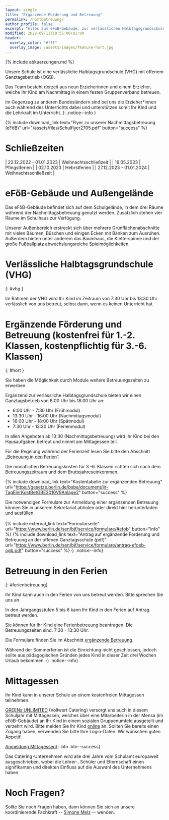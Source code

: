 ```yaml
---
layout: single
title: "Ergänzende Förderung und Betreuung"
permalink: /hortbetreuung/
author_profile: false
excerpt: "Alles zum eFöB-Gebäude, zur verlässlichen Halbtagsgrundschule, sowie zum Mittagessen"
modified: 2022-09-11T10:55:00+01:00
header:
  overlay_color: "#fff"
  overlay_image: /assets/images/feature-hort.jpg
---
```


{% include abkuerzungen.md %}

Unsere Schule ist eine verlässliche Halbtagsgrundschule (VHG) mit offenem
Ganztagsbetrieb (OGB).

Das Team besteht derzeit aus neun Erzieherinnen und einem Erzieher, welche Ihr
Kind am Nachmittag in einem festen Gruppenverband betreuen.

Im Gegenzug zu anderen Bundesländern sind bei uns die Erzieher*innen auch
während des Unterrichts dabei und unterstützen somit Ihr Kind und die Lehrkraft
im Unterricht.
{: .notice--info }

{% include download_link text="Flyer zu unserer Nachmittagsbetreuung (eFöB)" url="/assets/files/Schulflyer2705.pdf" button="success" %}

# Schließzeiten

<!-- {% include outdated.md %} -->

<!--
| 22.12.2017 - 02.01.2018 | Weihnachtsschließzeit |
| 05.02.2018 - 09.02.2018 | Winterferien |
| 05.03.2018 | Schließtag (Studientag der Schule) |
| 26.03.2018 - 06.03.2018 | Osterferien |
| 30.04.2018 | Schließtag |
| 11.05.2018 | Schließtag |
| 22.05.2018 | Pfingstferien |
| 05.07.2018 - 16.08.2018 | Sommerferien verminderter Betrieb (3 Wochen Urlaub für ihr Kind) |
| 17.08.2018 | Schließtag |
-->

| 22.12.2022 - 01.01.2023 | Weihnachtsschließzeit |
| 19.05.2023 | Pfingstferien |
| 02.10.2023 | Hebrstferien |
| 27.12.2023 - 01.01.2024 | Weihnachtsschließzeit |


# eFöB-Gebäude und Außengelände

Das eFöB-Gebäude befindet sich auf dem Schulgelände, in dem drei Räume während
der Nachmittagsbetreuung genutzt werden. Zusätzlich stehen vier Räume im
Schulhaus zur Verfügung.

Unserer Außenbereich erstreckt sich über mehrere Grünflächenabschnitte mit
vielen Bäumen, Büschen und einigen Ecken mit Bänken zum Ausruhen. Außerdem
bieten unter anderem das Baumhaus, die Kletterspinne und der große Fußballplatz
abwechslungsreiche Spielmöglichkeiten.

# Verlässliche Halbtagsgrundschule (VHG)
{: #vhg }

Im Rahmen der VHG wird Ihr Kind im Zeitraum von 7:30 Uhr bis 13:30 Uhr
verlässlich von uns betreut, selbst dann, wenn es keinen Unterricht hat.

# Ergänzende Förderung und Betreuung (kostenfrei für 1.-2. Klassen, kostenpflichtig für 3.-6. Klassen)
{: #hort }

Sie haben die Möglichkeit durch Module weitere Betreuungszeiten zu erwerben.

Ergänzend zur verlässliche Halbtagsgrundschule bieten wir einen Ganztagsbetrieb
von 6:00 Uhr bis 18:00 Uhr an:

* 6:00 Uhr - 7:30 Uhr (Frühmodul)
* 13:30 Uhr - 16:00 Uhr (Nachmittagsmodul)
* 16:00 Uhr - 18:00 Uhr (Spätmodul)
* 7:30 Uhr - 13:30 Uhr (Ferienmodul)

In allen Angeboten ab 13:30 (Nachmittagsbetreuung) wird Ihr Kind bei den
Hausaufgaben betreut und nimmt am Mittagessen teil.

Für die Regelung während der Ferienzeit lesen Sie bitte den Abschnitt
„[Betreuung in den Ferien](/hortbetreuung/#ferienbetreuung)“.

Die monatlichen Betreuungskosten für 3.-6. Klassen richten sich nach dem Betreuungszeitraum und dem Bruttojahreseinkommen.

<!-- {% include outdated.md %} -->
<!-- Gesetzestext zur Kostenbeiteiligung: http://gesetze.berlin.de/jportal/?quelle=jlink&query=TagEinrKostBetG+BE+Anlage+2&psml=bsbeprod.psml&max=true -->

<!--
{% include external_link text="Übersichtsseite zum Kostenbeitrag" url="https://www.berlin.de/sen/jugend/familie-und-kinder/kindertagesbetreuung/kostenbeteiligung/" button="info" %}
-->

{% include download_link text="Kostentabelle zur ergänzenden Betreuung" url="https://gesetze.berlin.de/bsbe/document/jlr-TagEinrKostBetGBE2010V9Anlage2" button="success" %}

Die notwendigen Formulare zur Anmeldung einer ergänzenden Betreuung können Sie
in unserem Sekretariat abholen oder direkt hier herunterladen und ausfüllen.<br/><br/>
{% include external_link text="Formularseite" url="https://www.berlin.de/sen/bjf/service/formulare/#efob" button="info" %}
{% include download_link text="Antrag auf ergänzende Förderung und Betreuung an der offenen Ganztagsschule (pdf)" url="https://www.berlin.de/sen/bjf/service/formulare/antrag-efoeb-ogb.pdf" button="success" %}
{: .notice--info}

# Betreuung in den Ferien
{: #ferienbetreuung}

Ihr Kind kann auch in den Ferien von uns betreut werden. Bitte sprechen Sie uns an.

In den Jahrgangsstufen 5 bis 6 kann Ihr Kind in den Ferien auf Antrag betreut
werden.

Sie können für Ihr Kind eine Ferienbetreuung beantragen. Die Betreuungszeiten sind: 7:30 - 13:30 Uhr.

Die Formulare finden Sie im Abschnitt [ergänzende
Betreuung](/hortbetreuung/#hort).

Während der Sommerferien ist die Einrichtung nicht geschlossen, jedoch sollte
aus pädagogischen Gründen jedes Kind in dieser Zeit drei Wochen Urlaub bekommen.
{: .notice--info}

# Mittagessen

Ihr Kind kann in unserer Schule an einem kostenfreien Mittagessen teilnehmen.

[GREENs UNLIMITED](http://www.greens-unlimited.de/)
(Vollwert Catering) versorgt uns auch in diesem Schuljahr mit Mittagessen, welches über eine
Mitarbeiterin in der Mensa (im eFöB-Gebäude) an Ihr Kind in einem sozialen
Gruppenumfeld ausgeteilt und verzehrt wird.
Bitte melden Sie Ihr Kind [online](http://www.schulessen.berlin/) an.
Sollten Sie bereits einen Zugang haben, verwenden Sie bitte Ihre Login-Daten.
Wir wünschen guten Appetit!

[Anmeldung Mittagessen](http://www.schulessen.berlin/){: .btn .btn--success}

Das Catering-Unternehmen wird alle drei Jahre vom Schulamt europaweit
ausgeschrieben, wobei die Lehrer-, Schüler und Elternschaft einen signifikanten
und direkten Einfluss auf die Auswahl des Unternehmens haben.

# Noch Fragen?

Sollte Sie noch Fragen haben, dann können Sie sich an unsere
koordinierende Fachkraft -- [Simone
Melz](/kontakt/#koordinierende_fachkraft) -- wenden.
